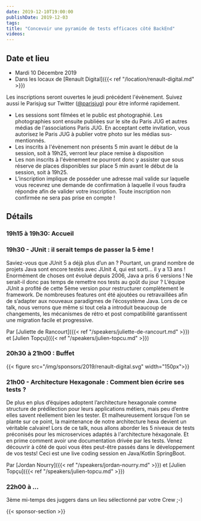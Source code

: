 ```yaml
---
date: 2019-12-10T19:00:00
publishDate: 2019-12-03
tags:
title: "Concevoir une pyramide de tests efficaces côté BackEnd"
videos:
---
```


## Date et lieu

- Mardi 10 Décembre 2019
- Dans les locaux de [Renault Digital]({{< ref "/location/renault-digital.md" >}})

Les inscriptions seront ouvertes le jeudi précédent l'évènement. Suivez aussi le Parisjug sur Twitter ([@parisjug](https://twitter.com/parisjug)) pour être informé rapidement.
- Les sessions sont filmées et le public est photographié. Les photographies sont ensuite publiées sur le site du Paris JUG et autres médias de l'associations Paris JUG. En acceptant cette invitation, vous autorisez le Paris JUG à publier votre photo sur les médias sus-mentionnés.
- Les inscrits à l'évènement non présents 5 min avant le début de la session, soit à 19h25, verront leur place remise à disposition
- Les non inscrits à l'évènement ne pourront donc y assister que sous réserve de places disponibles sur place 5 min avant le début de la session, soit à 19h25.
- L’inscription implique de posséder une adresse mail valide sur laquelle vous recevrez une demande de confirmation à laquelle il vous faudra répondre afin de valider votre inscription. Toute inscription non confirmée ne sera pas prise en compte !

## Détails

### 19h15 à 19h30: Accueil

### 19h30 - JUnit : il serait temps de passer la 5 ème !

Saviez-vous que JUnit 5 a déjà plus d’un an ? Pourtant, un grand nombre de projets Java sont encore testés avec JUnit 4, qui est sorti… il y a 13 ans ! Enormément de choses ont évolué depuis 2006, Java a pris 6 versions ! Ne serait-il donc pas temps de remettre nos tests au goût du jour ? L’équipe JUnit a profité de cette 5ème version pour restructurer complètement le framework. De nombreuses features ont été ajoutées ou retravaillées afin de s’adapter aux nouveaux paradigmes de l’écosystème Java. Lors de ce talk, nous verrons que même si tout cela a introduit beaucoup de changements, les mécanismes de rétro et post compatibilité garantissent une migration facile et progressive.

Par [Juliette de Rancourt]({{< ref "/speakers/juliette-de-rancourt.md" >}}) et [Julien Topçu]({{< ref "/speakers/julien-topcu.md" >}})

### 20h30 à 21h00 : Buffet

{{< figure src="/img/sponsors/2019/renault-digital.svg" width="150px">}}

### 21h00 - Architecture Hexagonale : Comment bien écrire ses tests ?

De plus en plus d’équipes adoptent l’architecture hexagonale comme structure de prédilection pour leurs applications métiers, mais peu d’entre elles savent réellement bien les tester. Et malheureusement lorsque l’on se plante sur ce point, la maintenance de notre architecture hexa devient un véritable calvaire! Lors de ce talk, nous allons aborder les 5 niveaux de tests préconisés pour les microservices adaptés à l'architecture héxagonale. Et en prime comment avoir une documentation drivée par les tests. Venez découvrir à côté de quoi vous êtes peut-être passés dans le développement de vos tests! Ceci est une live coding session en Java/Kotlin SpringBoot.

Par [Jordan Nourry]({{< ref "/speakers/jordan-nourry.md" >}}) et [Julien Topçu]({{< ref "/speakers/julien-topcu.md" >}})

### 22h00 à ...

3ème mi-temps des juggers dans un lieu sélectionné par votre Crew ;-)

{{< sponsor-section >}}

